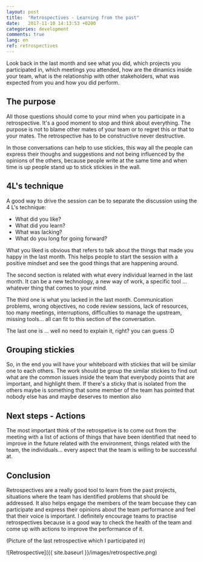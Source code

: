 ```yaml
---
layout: post
title:  "Retrospectives - Learning from the past"
date:   2017-11-10 14:13:53 +0200
categories: development
comments: true
lang: en
ref: retrospectives
---
```


Look back in the last month and see what you did, which projects you participated in, which meetings you attended, how are the dinamics inside your team, what is the relationship with other stakeholders, what was expected from you and how you did perform.

The purpose
----------------------

All those questions should come to your mind when you participate in a retrospective. It's a good moment to stop and think about everything. The purpose is not to blame other mates of your team or to regret this or that to your mates. The retrospective has to be constructive never destructive.

In those conversations can help to use stickies, this way all the people can express their thoughs and suggestions and not being influenced by the opinions of the others, because people write at the same time and when time is up people stand up to stick stickies in the wall. 

4L's technique
-----------------------

A good way to drive the session can be to separate the discussion using the 4 L's technique:

- What did you like?
- What did you learn?
- What was lacking?
- What do you long for going forward?

What you liked is obvious that refers to talk about the things that made you happy in the last month. This helps people to start the session with a positive mindset and see the good things that are happening around.

The second section is related with what every individual learned in the last month. It can be a new technology, a new way of work, a specific tool ... whatever thing that comes to your mind. 

The third one is what you lacked in the last month. Communication problems, wrong objectives, no code review sessions, lack of resources, too many meetings, interruptions, difficulties to manage the upstream, missing tools... all can fit to this section of the conversation. 

The last one is ... well no need to explain it, right? you can guess :D

Grouping stickies
---------------------- 
So, in the end you will have your whiteboard with stickies that will be similar one to each others. The work should be group the similar stickies to find out what are the common issues inside the team that everybody points that are important, and highlight them. If there's a sticky that is isolated from the others maybe is something that some member of the team has pointed that nobody else has and maybe deserves to mention also

Next steps - Actions
----------------------
The most important think of the retrospetive is to come out from the meeting with a list of actions of things that have been identified that need to improve in the future related with the environment, things related with the team, the individuals... every aspect that the team is willing to be successful at.   

Conclusion
--------------------- 
Retrospectives are a really good tool to learn from the past projects, situations where the team has identified problems that should be addressed. It also helps engage the members of the team becuase they can participate and express their opinions about the team performance and feel that their voice is important. I definitely encourage teams to practise retrospectives because is a good way to check the health of the team and come up with actions to improve the performance of it.

(Picture of the last retrospective which I participated in) 

![Retrospective]({{ site.baseurl }}/images/retrospective.png)



